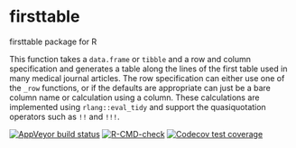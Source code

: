 
<!-- README.md is generated from README.Rmd. Please edit that file -->

# firsttable

firsttable package for R

This function takes a `data.frame` or `tibble` and a row and column
specification and generates a table along the lines of the first table
used in many medical journal articles. The row specification can either
use one of the `_row` functions, or if the defaults are appropriate can
just be a bare column name or calculation using a column. These
calculations are implemented using `rlang::eval_tidy` and support the
quasiquotation operators such as `!!` and `!!!`.

<!-- badges: start -->

[![AppVeyor build
status](https://ci.appveyor.com/api/projects/status/github/NikNakk/firsttable?branch=main&svg=true)](https://ci.appveyor.com/project/NikNakk/firsttable)
[![R-CMD-check](https://github.com/NikNakk/firsttable/workflows/R-CMD-check/badge.svg)](https://github.com/NikNakk/firsttable/actions)
[![Codecov test
coverage](https://codecov.io/gh/NikNakk/firsttable/branch/main/graph/badge.svg)](https://codecov.io/gh/NikNakk/firsttable?branch=main)
<!-- badges: end -->
